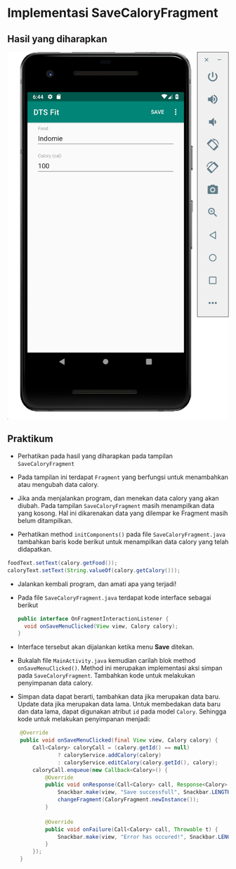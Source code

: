 # Implementasi SaveCaloryFragment

## Hasil yang diharapkan

![SaveCaloryFragment](./images/savecaloryfragment.png)

## Praktikum
- Perhatikan pada hasil yang diharapkan pada tampilan `SaveCaloryFragment`

- Pada tampilan ini terdapat `Fragment` yang berfungsi untuk menambahkan atau
 mengubah data calory.

- Jika anda menjalankan program, dan menekan data calory yang akan diubah. Pada
tampilan `SaveCaloryFragment` masih menampilkan data yang kosong. Hal ini
dikarenakan data yang dilempar ke Fragment masih belum ditampilkan.

- Perhatikan method `initComponents()` pada file `SaveCaloryFragment.java`
tambahkan baris kode berikut untuk menampilkan data calory yang telah
didapatkan.

```java
foodText.setText(calory.getFood());
caloryText.setText(String.valueOf(calory.getCalory()));
```

- Jalankan kembali program, dan amati apa yang terjadi!

- Pada file `SaveCaloryFragment.java` terdapat kode interface sebagai berikut

  ```java
  public interface OnFragmentInteractionListener {
    void onSaveMenuClicked(View view, Calory calory);
  }
  ```

- Interface tersebut akan dijalankan ketika menu **Save** ditekan.
- Bukalah file `MainActivity.java` kemudian carilah blok method
    `onSaveMenuClicked()`. Method ini merupakan implementasi aksi simpan pada
    `SaveCaloryFragment`. Tambahkan kode untuk melakukan penyimpanan data
    calory.

- Simpan data dapat berarti, tambahkan data jika merupakan data baru. Update
    data jika merupakan data lama. Untuk membedakan data baru dan data lama,
    dapat digunakan atribut `id` pada model `Calory`. Sehingga kode untuk
    melakukan penyimpanan menjadi:

```java
	@Override
	public void onSaveMenuClicked(final View view, Calory calory) {
		Call<Calory> caloryCall = (calory.getId() == null)
				? caloryService.addCalory(calory)
				: caloryService.editCalory(calory.getId(), calory);
		caloryCall.enqueue(new Callback<Calory>() {
			@Override
			public void onResponse(Call<Calory> call, Response<Calory> response) {
				Snackbar.make(view, "Save successfull", Snackbar.LENGTH_SHORT).show();
				changeFragment(CaloryFragment.newInstance());
			}

			@Override
			public void onFailure(Call<Calory> call, Throwable t) {
				Snackbar.make(view, "Error has occured!", Snackbar.LENGTH_SHORT).show();
			}
		});
	}

```
